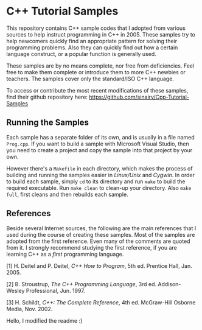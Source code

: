 # C++ Tutorial Samples

This repository contains C++ sample codes that I adopted from various sources to help instruct programming in C++ in 2005. These samples try to help newcomers quickly find an appropriate pattern for solving their programming problems. Also they can quickly find out how a certain language construct, or a popular function is generally used.

These samples are by no means complete, nor free from deficiencies. Feel free to make them complete or introduce them to more C++ newbies or teachers. The samples cover only the standard/ISO C++ language.

To access or contribute the most recent modifications of these samples, find their github repository here: <https://github.com/sinairv/Cpp-Tutorial-Samples> 

## Running the Samples

Each sample has a separate folder of its own, and is usually in a file named `Prog.cpp`. If you want to build a sample with Microsoft Visual Studio, then you need to create a project and copy the sample into that project by your own.

However there's a `Makefile` in each directory, which makes the process of building and running the samples easier in *Linux/Unix* and *Cygwin*. In order to build each sample, simply `cd` to its directory and run `make` to build the required executable. Run `make clean` to clean-up your directory. Also `make full`, first cleans and then rebuilds each sample. 

## References

Beside several Internet sources, the following are the main references that I used during the course of creating these samples. Most of the samples are adopted from the first reference. Even many of the comments are quoted from it. I strongly recommend studying the first reference, if you are learning C++ as a *first* programming language.

[1] H. Deitel and P. Deitel, *C++ How to Program*, 5th ed. Prentice Hall, Jan. 2005.

[2] B. Stroustrup, *The C++ Programming Language*, 3rd ed. Addison-Wesley Professional, Jun. 1997.

[3] H. Schildt, *C++: The Complete Reference*, 4th ed. McGraw-Hill Osborne Media, Nov. 2002.

Hello, I modified the readme :)

